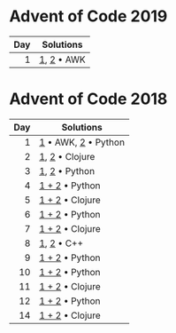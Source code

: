 # Advent of Code 2019

| Day  | Solutions                                           |
| ---: | --------------------------------------------------- |
| 1    | [1](2019/01.1.awk), [2](2019/01.2.awk) • AWK        |

# Advent of Code 2018

|  Day | Solutions                                           |
| ---: | --------------------------------------------------- |
|    1 | [1](2018/01.1.sh) • AWK, [2](2018/01.2.py) • Python |
|    2 | [1](2018/02.1.clj), [2](2018/02.1.clj) • Clojure    |
|    3 | [1](2018/03.1.py), [2](2018/03.2.py) • Python       |
|    4 | [1 + 2](2018/04.py) • Python                        |
|    5 | [1 + 2](2018/05.clj) • Clojure                      |
|    6 | [1 + 2](2018/06.py) • Python                        |
|    7 | [1 + 2](2018/07.clj) • Clojure                      |
|    8 | [1](2018/08.1.cpp), [2](2018/08.2.cpp) • C++        |
|    9 | [1 + 2](2018/09.py) • Python                        |
|   10 | [1 + 2](2018/10.py) • Python                        |
|   11 | [1 + 2](2018/11.clj) • Clojure                      |
|   12 | [1 + 2](2018/12.py) • Python                        |
|   14 | [1 + 2](2018/14.clj) • Clojure                      |
